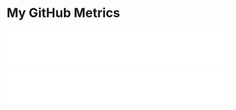 # My GitHub Metrics
![Metrics](/github-metrics.svg)
<br>
![Web Performance](metrics.plugin.pagespeed.svg)

